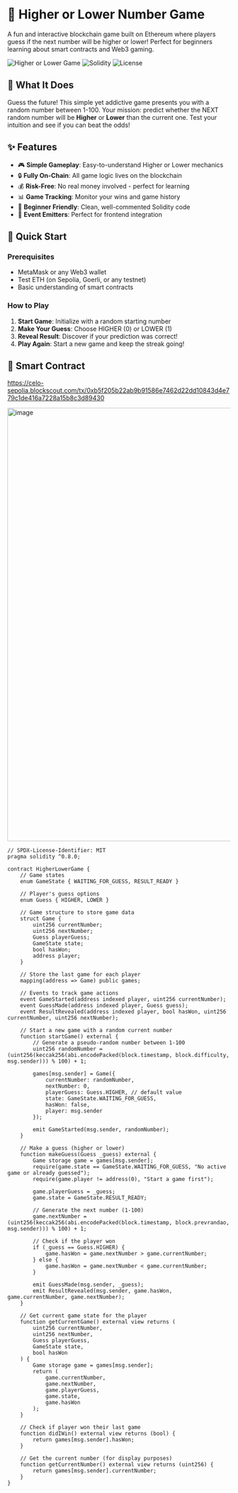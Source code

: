 # 🔮 Higher or Lower Number Game

A fun and interactive blockchain game built on Ethereum where players guess if the next number will be higher or lower! Perfect for beginners learning about smart contracts and Web3 gaming.

![Higher or Lower Game](https://img.shields.io/badge/Game-Higher%20or%20Lower-brightgreen)
![Solidity](https://img.shields.io/badge/Solidity-0.8.0-blue)
![License](https://img.shields.io/badge/License-MIT-yellow)

## 🎯 What It Does

Guess the future! This simple yet addictive game presents you with a random number between 1-100. Your mission: predict whether the NEXT random number will be **Higher** or **Lower** than the current one. Test your intuition and see if you can beat the odds!

## ✨ Features

- 🎮 **Simple Gameplay**: Easy-to-understand Higher or Lower mechanics
- 🔒 **Fully On-Chain**: All game logic lives on the blockchain
- 💰 **Risk-Free**: No real money involved - perfect for learning
- 📊 **Game Tracking**: Monitor your wins and game history
- 🎯 **Beginner Friendly**: Clean, well-commented Solidity code
- 📡 **Event Emitters**: Perfect for frontend integration

## 🚀 Quick Start

### Prerequisites
- MetaMask or any Web3 wallet
- Test ETH (on Sepolia, Goerli, or any testnet)
- Basic understanding of smart contracts

### How to Play
1. **Start Game**: Initialize with a random starting number
2. **Make Your Guess**: Choose HIGHER (0) or LOWER (1)
3. **Reveal Result**: Discover if your prediction was correct!
4. **Play Again**: Start a new game and keep the streak going!

## 📜 Smart Contract
https://celo-sepolia.blockscout.com/tx/0xb5f205b22ab9b91586e7462d22dd10843d4e779c1de416a7228a15b8c3d89430


<img width="1276" height="978" alt="image" src="https://github.com/user-attachments/assets/f7debb3f-7e25-4b0b-a764-10972574f89e" />

```solidity
// SPDX-License-Identifier: MIT
pragma solidity ^0.8.0;

contract HigherLowerGame {
    // Game states
    enum GameState { WAITING_FOR_GUESS, RESULT_READY }
    
    // Player's guess options
    enum Guess { HIGHER, LOWER }
    
    // Game structure to store game data
    struct Game {
        uint256 currentNumber;
        uint256 nextNumber;
        Guess playerGuess;
        GameState state;
        bool hasWon;
        address player;
    }
    
    // Store the last game for each player
    mapping(address => Game) public games;
    
    // Events to track game actions
    event GameStarted(address indexed player, uint256 currentNumber);
    event GuessMade(address indexed player, Guess guess);
    event ResultRevealed(address indexed player, bool hasWon, uint256 currentNumber, uint256 nextNumber);
    
    // Start a new game with a random current number
    function startGame() external {
        // Generate a pseudo-random number between 1-100
        uint256 randomNumber = (uint256(keccak256(abi.encodePacked(block.timestamp, block.difficulty, msg.sender))) % 100) + 1;
        
        games[msg.sender] = Game({
            currentNumber: randomNumber,
            nextNumber: 0,
            playerGuess: Guess.HIGHER, // default value
            state: GameState.WAITING_FOR_GUESS,
            hasWon: false,
            player: msg.sender
        });
        
        emit GameStarted(msg.sender, randomNumber);
    }
    
    // Make a guess (higher or lower)
    function makeGuess(Guess _guess) external {
        Game storage game = games[msg.sender];
        require(game.state == GameState.WAITING_FOR_GUESS, "No active game or already guessed");
        require(game.player != address(0), "Start a game first");
        
        game.playerGuess = _guess;
        game.state = GameState.RESULT_READY;
        
        // Generate the next number (1-100)
        game.nextNumber = (uint256(keccak256(abi.encodePacked(block.timestamp, block.prevrandao, msg.sender))) % 100) + 1;
        
        // Check if the player won
        if (_guess == Guess.HIGHER) {
            game.hasWon = game.nextNumber > game.currentNumber;
        } else {
            game.hasWon = game.nextNumber < game.currentNumber;
        }
        
        emit GuessMade(msg.sender, _guess);
        emit ResultRevealed(msg.sender, game.hasWon, game.currentNumber, game.nextNumber);
    }
    
    // Get current game state for the player
    function getCurrentGame() external view returns (
        uint256 currentNumber,
        uint256 nextNumber,
        Guess playerGuess,
        GameState state,
        bool hasWon
    ) {
        Game storage game = games[msg.sender];
        return (
            game.currentNumber,
            game.nextNumber,
            game.playerGuess,
            game.state,
            game.hasWon
        );
    }
    
    // Check if player won their last game
    function didIWin() external view returns (bool) {
        return games[msg.sender].hasWon;
    }
    
    // Get the current number (for display purposes)
    function getCurrentNumber() external view returns (uint256) {
        return games[msg.sender].currentNumber;
    }
}
